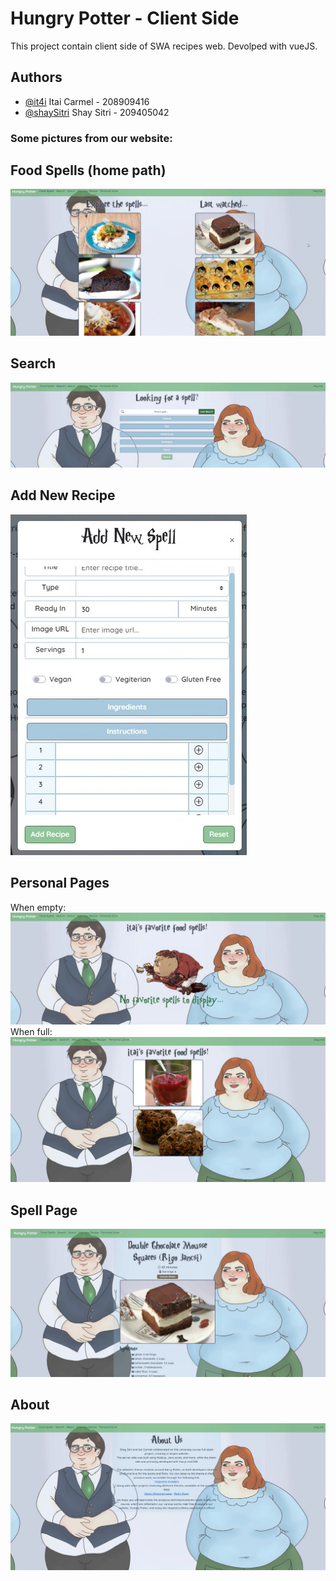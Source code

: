 
# Hungry Potter - Client Side

This project contain client side of SWA recipes web.
Devolped with vueJS.

## Authors

- [@it4i](https://www.github.com/it4i) Itai Carmel - 208909416
- [@shaySitri](https://www.github.com/shaySitri) Shay Sitri - 209405042


### Some pictures from our website:
## Food Spells (home path)
<img src="/public/foodspells.jpg"><img>
## Search
<img src="/public/search.jpg"><img>
## Add New Recipe
<img src="/public/addnewspell.jpg"><img>
## Personal Pages
When empty:
<img src="/public/err12.jpg"><img>
When full:
<img src="/public/full.png"><img>
## Spell Page
<img src="/public/recipe.jpg"><img>
## About
<img src="/public/about.jpg"><img>

